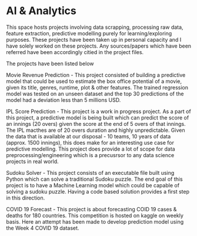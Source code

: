 # AI & Analytics
This space hosts projects involving data scrapping, processing raw data, feature extraction, predictive modelling purely for learning/exploring purposes. These projects have been taken up in personal capacity and I have solely worked on these projects. Any sources/papers which have been referred have been accordingly citied in the project files.  

The projects have been listed below

Movie Revenue Prediction  - This project consisted of building a predictive model that could be used to estimate the box office potential of a movie, given its title, genres, runtime, plot & other features. The trained regression model was tested on an unseen dataset and the top 30 predictions of the model had a deviation less than 5 millions USD.  

IPL Score Prediction - This project is a work in progress project. As a part of this project, a predictive model is being built which can predict the score of an innings (20 overs) given the score at the end of 5 overs of that innings. The IPL macthes are of 20 overs duration and highly unpredictable. Given the data that is available at our disposal - 10 teams, 10 years of data (approx. 1500 innings), this does make for an interesting use case for predictive modelling. This project does provide a lot of scope for data preprocessing/engineering which is a precusrsor to any data science projects in real world.

Sudoku Solver - This project consists of an executable file built using Python which can solve a traditional Sudoku puzzle. The end goal of this project is to have a Machine Learning model which could be capable of solving a sudoku puzzle. Having a code based solution provides a first step in this direction.   

COVID 19 Forecast - This project is about forecasting COID 19 cases & deaths for 180 countries. This competition is hosted on kaggle on weekly basis. Here an attempt has been made to develop prediction model using the Week 4 COVID 19 dataset. 
